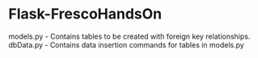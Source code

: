 # Flask-FrescoHandsOn

models.py - Contains tables to be created with foreign key relationships.
dbData.py - Contains data insertion commands for tables in models.py
